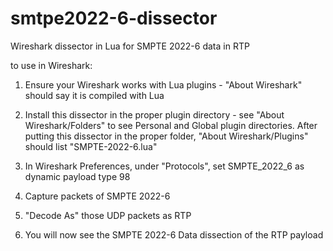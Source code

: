 smtpe2022-6-dissector
=====================

Wireshark dissector in Lua for SMPTE 2022-6 data in RTP

to use in Wireshark:

1) Ensure your Wireshark works with Lua plugins - "About Wireshark" should say it is compiled with Lua

2) Install this dissector in the proper plugin directory - see "About Wireshark/Folders" to see Personal
   and Global plugin directories.  After putting this dissector in the proper folder, "About Wireshark/Plugins"
   should list "SMPTE-2022-6.lua" 

3) In Wireshark Preferences, under "Protocols", set SMPTE_2022_6 as dynamic payload type 98

4) Capture packets of SMPTE 2022-6

5) "Decode As" those UDP packets as RTP

6) You will now see the SMPTE 2022-6 Data dissection of the RTP payload
